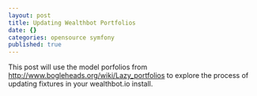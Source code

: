 ```yaml
---
layout: post
title: Updating Wealthbot Portfolios
date: {}
categories: opensource symfony
published: true
---
```



 This post will use the model porfolios from http://www.bogleheads.org/wiki/Lazy_portfolios to explore the process of updating fixtures in your wealthbot.io install.
